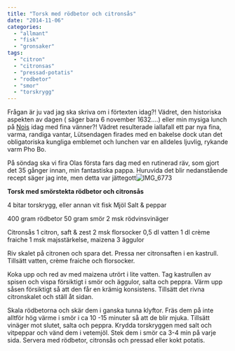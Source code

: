 ```yaml
---
title: "Torsk med rödbetor och citronsås"
date: "2014-11-06"
categories: 
  - "allmant"
  - "fisk"
  - "gronsaker"
tags: 
  - "citron"
  - "citronsas"
  - "pressad-potatis"
  - "rodbetor"
  - "smor"
  - "torskrygg"
---
```


Frågan är ju vad jag ska skriva om i förtexten idag?! Vädret, den historiska aspekten av dagen ( säger bara 6 november 1632....) eller min mysiga lunch på [Nois](http://nois.nu/Nois_cafe_och_deli.html) idag med fina vänner?! Vädret resulterade iallafall ett par nya fina, varma, randiga vantar, Lütsendagen firades med en bakelse dock utan det obligatoriska kungliga emblemet och lunchen var en alldeles ljuvlig, rykande varm Pho Bo.

På söndag ska vi fira Olas första fars dag med en rutinerad räv, som gjort det 35 gånger innan, min fantastiska pappa. Huruvida det blir nedanstående recept säger jag inte, men detta var jättegott![![IMG_6773](images/IMG_6773-1024x682.jpg)](http://import.local/wp-content/uploads/2014/11/IMG_6773.jpg)

**Torsk med smörstekta rödbetor och citronsås**

4 bitar torskrygg, eller annan vit fisk Mjöl Salt & peppar

400 gram rödbetor 50 gram smör 2 msk rödvinsvinäger

Citronsås 1 citron, saft & zest 2 msk florsocker 0,5 dl vatten 1 dl crème fraiche 1 msk majsstärkelse, maizena 3 äggulor

Riv skalet på citronen och spara det. Pressa ner citronsaften i en kastrull. Tillsätt vatten, crème fraiche och florsocker.

Koka upp och red av med maizena utrört i lite vatten. Tag kastrullen av spisen och vispa försiktigt i smör och äggulor, salta och peppra. Värm upp såsen försiktigt så att den får en krämig konsistens. Tillsätt det rivna citronskalet och ställ åt sidan.

Skala rödbetorna och skär dem i ganska tunna klyftor. Fräs dem på inte alltför hög värme i smör i ca 10 -15 minuter så att de blir mjuka. Tillsätt vinäger mot slutet, salta och peppra. Krydda torskryggen med salt och vitpeppar och vänd dem i vetemjöl. Stek dem i smör ca 3-4 min på varje sida. Servera med rödbetor, citronsås och pressad eller kokt potatis.
